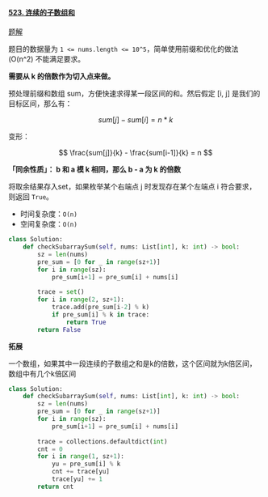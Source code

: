 #### [523. 连续的子数组和](https://leetcode-cn.com/problems/continuous-subarray-sum/)

[题解](https://leetcode-cn.com/problems/continuous-subarray-sum/solution/gong-shui-san-xie-tuo-zhan-wei-qiu-fang-1juse/)

题目的数据量为 `1 <= nums.length <= 10^5`，简单使用前缀和优化的做法 (O(n^2) 不能满足要求。

**需要从 k 的倍数作为切入点来做。**

预处理前缀和数组 sum，方便快速求得某一段区间的和。然后假定 [i, j] 是我们的目标区间，那么有：

$$
sum[j]-sum[i] = n*k
$$

变形：

$$
\frac{sum[j]}{k} - \frac{sum[i-1]}{k} = n
$$

**「同余性质」： b 和 a 模 k 相同，那么 b - a 为 k 的倍数**

将取余结果存入set，如果枚举某个右端点 j 时发现存在某个左端点 i 符合要求，则返回 `True`。

- 时间复杂度：`O(n)`
- 空间复杂度：`O(n)`

```python
class Solution:
    def checkSubarraySum(self, nums: List[int], k: int) -> bool:
        sz = len(nums)
        pre_sum = [0 for _ in range(sz+1)]
        for i in range(sz):
            pre_sum[i+1] = pre_sum[i] + nums[i]
        
        trace = set()
        for i in range(2, sz+1):
            trace.add(pre_sum[i-2] % k)
            if pre_sum[i] % k in trace:
                return True
        return False
```

**拓展**

一个数组，如果其中一段连续的子数组之和是k的倍数，这个区间就为k倍区间，数组中有几个k倍区间

```python
class Solution:
    def checkSubarraySum(self, nums: List[int], k: int) -> bool:
        sz = len(nums)
        pre_sum = [0 for _ in range(sz+1)]
        for i in range(sz):
            pre_sum[i+1] = pre_sum[i] + nums[i]
        
        trace = collections.defaultdict(int)
        cnt = 0
        for i in range(1, sz+1):
            yu = pre_sum[i] % k
            cnt += trace[yu]
            trace[yu] += 1
        return cnt
```

